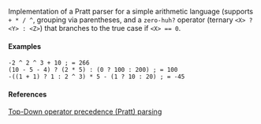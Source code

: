 Implementation of a Pratt parser for a simple arithmetic language (supports `+ * / ^`, grouping via parentheses, and a `zero-huh?` operator (ternary `<X> ? <Y> : <Z>`) that branches to the true case if `<X> == 0`.

#### Examples
```racket
-2 ^ 2 ^ 3 + 10 ; = 266
(10 - 5 - 4) ? (2 * 5) : (0 ? 100 : 200) ; = 100
-((1 + 1) ? 1 : 2 ^ 3) * 5 - (1 ? 10 : 20) ; = -45
```

#### References
[Top-Down operator precedence (Pratt) parsing](https://eli.thegreenplace.net/2010/01/02/top-down-operator-precedence-parsing/)
